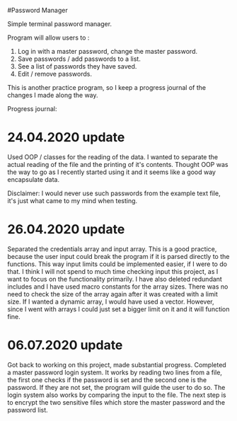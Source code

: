#Password Manager

Simple terminal password manager.

Program will allow users to :

1. Log in with a master password, change the master password.
2. Save passwords / add passwords to a list.
3. See a list of passwords they have saved.
4. Edit / remove passwords.

This is another practice program, so I keep a progress journal of the changes I made along the way.

Progress journal: 
# 24.04.2020 update

Used OOP / classes for the reading of the data. I wanted to separate the actual reading of the file and the printing of it's contents. Thought OOP was the way to go as I recently started using it and it seems like a good way encapsulate data. 

Disclaimer: I would never use such passwords from the example text file, it's just what came to my mind when testing.

# 26.04.2020 update

Separated the credentials array and input array. This is a good practice, because the user input could break the program if it is parsed directly to the functions. This way input limits could be implemented easier, if I were to do that. I think I will not spend to much time checking input this project, as I want to focus on the functionality primarily. 
I have also deleted redundant includes and I have used macro constants for the array sizes. There was no need to check the size of the array again after it was created with a limit size. If I wanted a dynamic array, I would have used a vector. However, since I went with arrays I could just set a bigger limit on it and it will function fine.

# 06.07.2020 update

Got back to working on this project, made substantial progress. Completed a master password login system. It works by reading two lines from a file, the first one checks if the password is set and the
second one is the password. If they are not set, the program will guide the user to do so. The login system also works by comparing the input to the file. The next step is to encrypt the two sensitive files which store the master password and the password list.
